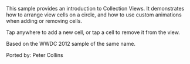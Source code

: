 This sample provides an introduction to Collection Views. It demonstrates how to arrange view cells on a circle, 
and how to use custom animations when adding or removing cells.

Tap anywhere to add a new cell, or tap a cell to remove it from the view.

Based on the WWDC 2012 sample of the same name.

Ported by: Peter Collins
